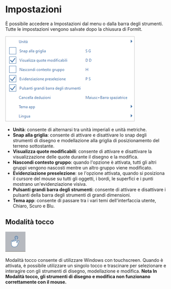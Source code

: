 # Impostazioni

È possibile accedere a Impostazioni dal menu o dalla barra degli strumenti. Tutte le impostazioni vengono salvate dopo la chiusura di FormIt.

![](../.gitbook/assets/settings_menu.png)

* **Unità**: consente di alternarsi tra unità imperiali e unità metriche.
* **Snap alla griglia**: consente di attivare e disattivare lo snap degli strumenti di disegno e modellazione alla griglia di posizionamento del terreno sottostante.
* **Visualizza quote modificabili**: consente di attivare e disattivare la visualizzazione delle quote durante il disegno e la modifica.
* **Nascondi contesto gruppo**: quando l'opzione è attivata, tutti gli altri gruppi vengono nascosti mentre un altro gruppo viene modificato.
* **Evidenziazione preselezione**: se l'opzione attivata, quando si posiziona il cursore del mouse su tutti gli oggetti, i bordi, le superfici e i punti mostrano un'evidenziazione visiva.
* **Pulsanti grandi barra degli strumenti**: consente di attivare e disattivare i pulsanti della barra degli strumenti di grandi dimensioni.
* **Tema app**: consente di passare tra i vari temi dell'interfaccia utente, Chiaro, Scuro e Blu.

## Modalità tocco

![](../.gitbook/assets/touch_mode_icon.png)

Modalità tocco consente di utilizzare Windows con touchscreen. Quando è attivata, è possibile utilizzare un singolo tocco e trascinare per selezionare e interagire con gli strumenti di disegno, modellazione e modifica. **Nota In Modalità tocco, gli strumenti di disegno e modifica non funzionano correttamente con il mouse.**

